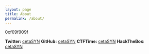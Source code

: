 ```yaml
---
layout: page
title: About
permalink: /about/
---
```


0xf09f909f

**Twitter:** [cetaSYN](https://twitter.com/CetaSyn)
**GitHub:** [cetaSYN](https://github.com/cetaSYN)
**CTFTime:** [cetaSYN](https://ctftime.org/user/80304)
**HackTheBox:** [cetaSYN](https://www.hackthebox.eu/home/users/profile/35156)
